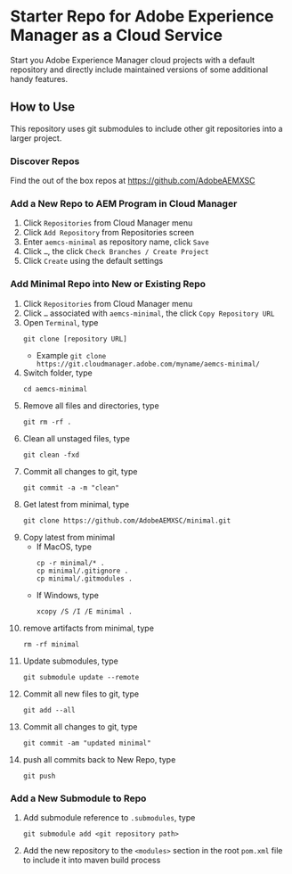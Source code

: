 Starter Repo for Adobe Experience Manager as a Cloud Service
===

Start you Adobe Experience Manager cloud projects with a default repository and directly include maintained versions
of some additional handy features.

## How to Use

This repository uses git submodules to include other git repositories into a larger project.

### Discover Repos

Find the out of the box repos at https://github.com/AdobeAEMXSC

### Add a New Repo to AEM Program in Cloud Manager

1.	Click `Repositories` from Cloud Manager menu
2.	Click `Add Repository` from Repositories screen
3.	Enter `aemcs-minimal` as repository name, click `Save`
4.	Click `…`, the click `Check Branches / Create Project`
5.	Click `Create` using the default settings

### Add Minimal Repo into New or Existing Repo

1.	Click `Repositories` from Cloud Manager menu
2.	Click `…` associated with `aemcs-minimal`, the click `Copy Repository URL`
3.	Open `Terminal`, type
      ```
      git clone [repository URL]
      ```
      * Example `git clone https://git.cloudmanager.adobe.com/myname/aemcs-minimal/`
4.	Switch folder, type
      ```
      cd aemcs-minimal
      ```
5.	Remove all files and directories, type
      ```
      git rm -rf .
      ```
6. Clean all unstaged files, type
   ```
   git clean -fxd
   ```
7. Commit all changes to git, type
   ```
   git commit -a -m "clean"
   ```
8. Get latest from minimal, type
   ```
   git clone https://github.com/AdobeAEMXSC/minimal.git
   ```
9. Copy latest from minimal
      * If MacOS, type
         ```
         cp -r minimal/* .
         cp minimal/.gitignore .
         cp minimal/.gitmodules .
         ```
      * If Windows, type
         ```
         xcopy /S /I /E minimal .
         ```
10. remove artifacts from minimal, type
      ```
      rm -rf minimal
      ```
11. Update submodules, type
      ```
      git submodule update --remote
      ```
12. Commit all new files to git, type
      ```
      git add --all
      ```
13. Commit all changes to git, type
      ```
      git commit -am "updated minimal"
      ```
14. push all commits back to New Repo, type
      ```
      git push
      ```

### Add a New Submodule to Repo
1. Add submodule reference to `.submodules`, type
      ```
      git submodule add <git repository path>
      ```
2. Add the new repository to the `<modules>` section in the root `pom.xml` file to include it into maven build process
